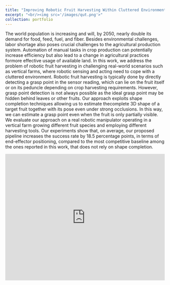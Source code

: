 ```yaml
---
title: "Improving Robotic Fruit Harvesting Within Cluttered Environments Through 3D Shape Completion"
excerpt: "<br/><img src='/images/qut.png'>"
collection: portfolio
---
```


The world population is increasing and will, by 2050, nearly double its demand for food, feed, fuel, and fiber. Besides environmental challenges, labor shortage also poses crucial challenges to the agricultural production system. Automation of manual tasks in crop production can potentially increase efficiency but also lead to a change in agricultural practices formore effective usage of available land. In this work, we address the problem of robotic fruit harvesting in challenging real-world scenarios such as vertical farms, where robotic sensing and acting need to cope with a cluttered environment. Robotic fruit harvesting is typically done by directly detecting a grasp point in the sensor reading, which can lie on the fruit itself or on its peduncle depending on crop harvesting requirements. However, grasp point detection is not always possible as the ideal grasp point may be hidden behind leaves or other fruits. Our approach exploits shape completion techniques allowing us to estimate thecomplete 3D shape of a target fruit together with its pose even under strong occlusions. In this way, we can estimate a grasp point even when the fruit is only partially visible. We evaluate our approach on a real robotic manipulator operating in a vertical farm growing different fruit species and employing different harvesting tools. Our experiments show that, on average, our proposed pipeline increases the success rate by 18.5 percentage points, in terms of end-effector positioning, compared to the most competitive baseline among the ones reported in this work, that does not rely on shape completion.

<div class="container">
<iframe src="https://www.linkedin.com/embed/feed/update/urn:li:ugcPost:7162693965480218624?compact=1" height="399" width="504" frameborder="0" allowfullscreen="" title="Linkedin Post"></iframe>
</div>